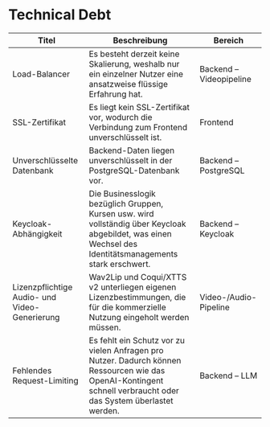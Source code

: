 # Technical Debt


| Titel                    | Beschreibung                                                                                                                                       | Bereich                 |
|--------------------------|----------------------------------------------------------------------------------------------------------------------------------------------------|--------------------------|
| Load-Balancer            | Es besteht derzeit keine Skalierung, weshalb nur ein einzelner Nutzer eine ansatzweise flüssige Erfahrung hat.                                    | Backend – Videopipeline  |
| SSL-Zertifikat           | Es liegt kein SSL-Zertifikat vor, wodurch die Verbindung zum Frontend unverschlüsselt ist.                                                        | Frontend                 |
| Unverschlüsselte Datenbank | Backend-Daten liegen unverschlüsselt in der PostgreSQL-Datenbank vor.                                                                            | Backend – PostgreSQL     |
| Keycloak-Abhängigkeit    | Die Businesslogik bezüglich Gruppen, Kursen usw. wird vollständig über Keycloak abgebildet, was einen Wechsel des Identitätsmanagements stark erschwert. | Backend – Keycloak       |
| Lizenzpflichtige Audio- und Video-Generierung | Wav2Lip und Coqui/XTTS v2 unterliegen eigenen Lizenzbestimmungen, die für die kommerzielle Nutzung eingeholt werden müssen.     | Video-/Audio-Pipeline    |
| Fehlendes Request-Limiting | Es fehlt ein Schutz vor zu vielen Anfragen pro Nutzer. Dadurch können Ressourcen wie das OpenAI-Kontingent schnell verbraucht oder das System überlastet werden. | Backend – LLM            |
